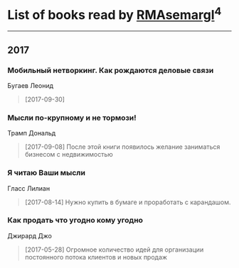 # List of books read by [RMAsemargl](https://plus.google.com/117414656376251989959)<sup>4</sup>
---

## 2017

### Мобильный нетворкинг. Как рождаются деловые связи
Бугаев Леонид
> [2017-09-30] 


### Мысли по-крупному и не тормози!
Трамп Дональд
> [2017-09-08] После этой книги появилось желание заниматься бизнесом с недвижимостью


### Я читаю Ваши мысли
Гласс Лилиан
> [2017-08-14] Нужно купить в бумаге и проработать с карандашом.


### Как продать что угодно кому угодно
Джирард Джо
> [2017-05-28] Огромное количество идей для организации постоянного потока клиентов и новых продаж



